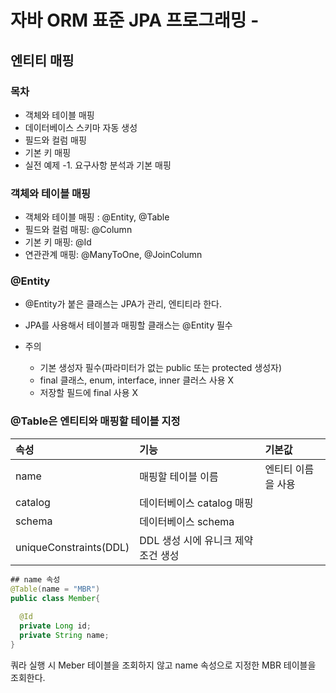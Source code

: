 # 자바 ORM 표준 JPA 프로그래밍 - 
## 엔티티 매핑
### 목차

* 객체와 테이블 매핑
* 데이터베이스 스키마 자동  생성
* 필드와 컬럼 매핑
* 기본 키 매핑
* 실전 예제 -1. 요구사항 분석과 기본 매핑

### 객체와 테이블 매핑

* 객체와 테이블 매핑 : @Entity, @Table
* 필드와 컬럼 매핑: @Column
* 기본 키 매핑: @Id
* 연관관계 매핑: @ManyToOne, @JoinColumn


### @Entity
* @Entity가 붙은 클래스는 JPA가 관리, 엔티티라 한다.
* JPA를 사용해서 테이블과 매핑할 클래스는 @Entity 필수

* 주의
  * 기본 생성자 필수(파라미터가 없는 public 또는 protected 생성자)
  * final 클래스, enum, interface, inner 클러스 사용 X
  * 저장할 필드에 final 사용 X


### @Table은 엔티티와 매핑할 테이블 지정
|속성|기능|기본값|
|:------|:-----|:-----|
|name|매핑할 테이블 이름|엔티티 이름을 사용|
|catalog|데이터베이스 catalog 매핑||
|schema|데이터베이스 schema||
|uniqueConstraints(DDL)|DDL 생성 시에 유니크 제약 조건 생성||

```java
## name 속성 
@Table(name = "MBR")
public class Member{
  
  @Id
  private Long id;
  private String name;
}
```
쿼라 실행 시 Meber 테이블을 조회하지 않고 name 속성으로 지정한 MBR 테이블을 조회한다.






